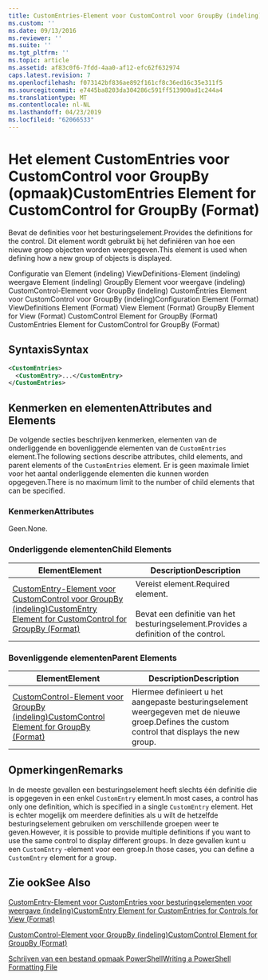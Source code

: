 ```yaml
---
title: CustomEntries-Element voor CustomControl voor GroupBy (indeling) | Microsoft Docs
ms.custom: ''
ms.date: 09/13/2016
ms.reviewer: ''
ms.suite: ''
ms.tgt_pltfrm: ''
ms.topic: article
ms.assetid: af83c0f6-7fdd-4aa0-af12-efc62f632974
caps.latest.revision: 7
ms.openlocfilehash: f073142bf836ae892f161cf8c36ed16c35e311f5
ms.sourcegitcommit: e7445ba8203da304286c591ff513900ad1c244a4
ms.translationtype: MT
ms.contentlocale: nl-NL
ms.lasthandoff: 04/23/2019
ms.locfileid: "62066533"
---
```

# <a name="customentries-element-for-customcontrol-for-groupby-format"></a><span data-ttu-id="eb649-102">Het element CustomEntries voor CustomControl voor GroupBy (opmaak)</span><span class="sxs-lookup"><span data-stu-id="eb649-102">CustomEntries Element for CustomControl for GroupBy (Format)</span></span>

<span data-ttu-id="eb649-103">Bevat de definities voor het besturingselement.</span><span class="sxs-lookup"><span data-stu-id="eb649-103">Provides the definitions for the control.</span></span> <span data-ttu-id="eb649-104">Dit element wordt gebruikt bij het definiëren van hoe een nieuwe groep objecten worden weergegeven.</span><span class="sxs-lookup"><span data-stu-id="eb649-104">This element is used when defining how a new group of objects is displayed.</span></span>

<span data-ttu-id="eb649-105">Configuratie van Element (indeling) ViewDefinitions-Element (indeling) weergave Element (indeling) GroupBy Element voor weergave (indeling) CustomControl-Element voor GroupBy (indeling) CustomEntries Element voor CustomControl voor GroupBy (indeling)</span><span class="sxs-lookup"><span data-stu-id="eb649-105">Configuration Element (Format) ViewDefinitions Element (Format) View Element (Format) GroupBy Element for View (Format) CustomControl Element for GroupBy (Format) CustomEntries Element for CustomControl for GroupBy (Format)</span></span>

## <a name="syntax"></a><span data-ttu-id="eb649-106">Syntaxis</span><span class="sxs-lookup"><span data-stu-id="eb649-106">Syntax</span></span>

```xml
<CustomEntries>
  <CustomEntry>...</CustomEntry>
</CustomEntries>
```

## <a name="attributes-and-elements"></a><span data-ttu-id="eb649-107">Kenmerken en elementen</span><span class="sxs-lookup"><span data-stu-id="eb649-107">Attributes and Elements</span></span>

<span data-ttu-id="eb649-108">De volgende secties beschrijven kenmerken, elementen van de onderliggende en bovenliggende elementen van de `CustomEntries` element.</span><span class="sxs-lookup"><span data-stu-id="eb649-108">The following sections describe attributes, child elements, and parent elements of the `CustomEntries` element.</span></span> <span data-ttu-id="eb649-109">Er is geen maximale limiet voor het aantal onderliggende elementen die kunnen worden opgegeven.</span><span class="sxs-lookup"><span data-stu-id="eb649-109">There is no maximum limit to the number of child elements that can be specified.</span></span>

### <a name="attributes"></a><span data-ttu-id="eb649-110">Kenmerken</span><span class="sxs-lookup"><span data-stu-id="eb649-110">Attributes</span></span>

<span data-ttu-id="eb649-111">Geen.</span><span class="sxs-lookup"><span data-stu-id="eb649-111">None.</span></span>

### <a name="child-elements"></a><span data-ttu-id="eb649-112">Onderliggende elementen</span><span class="sxs-lookup"><span data-stu-id="eb649-112">Child Elements</span></span>

|<span data-ttu-id="eb649-113">Element</span><span class="sxs-lookup"><span data-stu-id="eb649-113">Element</span></span>|<span data-ttu-id="eb649-114">Description</span><span class="sxs-lookup"><span data-stu-id="eb649-114">Description</span></span>|
|-------------|-----------------|
|[<span data-ttu-id="eb649-115">CustomEntry-Element voor CustomControl voor GroupBy (indeling)</span><span class="sxs-lookup"><span data-stu-id="eb649-115">CustomEntry Element for CustomControl for GroupBy (Format)</span></span>](./customentry-element-for-customcontrol-for-groupby-format.md)|<span data-ttu-id="eb649-116">Vereist element.</span><span class="sxs-lookup"><span data-stu-id="eb649-116">Required element.</span></span><br /><br /> <span data-ttu-id="eb649-117">Bevat een definitie van het besturingselement.</span><span class="sxs-lookup"><span data-stu-id="eb649-117">Provides a definition of the control.</span></span>|

### <a name="parent-elements"></a><span data-ttu-id="eb649-118">Bovenliggende elementen</span><span class="sxs-lookup"><span data-stu-id="eb649-118">Parent Elements</span></span>

|<span data-ttu-id="eb649-119">Element</span><span class="sxs-lookup"><span data-stu-id="eb649-119">Element</span></span>|<span data-ttu-id="eb649-120">Description</span><span class="sxs-lookup"><span data-stu-id="eb649-120">Description</span></span>|
|-------------|-----------------|
|[<span data-ttu-id="eb649-121">CustomControl-Element voor GroupBy (indeling)</span><span class="sxs-lookup"><span data-stu-id="eb649-121">CustomControl Element for GroupBy (Format)</span></span>](./customcontrol-element-for-groupby-format.md)|<span data-ttu-id="eb649-122">Hiermee definieert u het aangepaste besturingselement weergegeven met de nieuwe groep.</span><span class="sxs-lookup"><span data-stu-id="eb649-122">Defines the custom control that displays the new group.</span></span>|

## <a name="remarks"></a><span data-ttu-id="eb649-123">Opmerkingen</span><span class="sxs-lookup"><span data-stu-id="eb649-123">Remarks</span></span>

<span data-ttu-id="eb649-124">In de meeste gevallen een besturingselement heeft slechts één definitie die is opgegeven in een enkel `CustomEntry` element.</span><span class="sxs-lookup"><span data-stu-id="eb649-124">In most cases, a control has only one definition, which is specified in a single `CustomEntry` element.</span></span> <span data-ttu-id="eb649-125">Het is echter mogelijk om meerdere definities als u wilt de hetzelfde besturingselement gebruiken om verschillende groepen weer te geven.</span><span class="sxs-lookup"><span data-stu-id="eb649-125">However, it is possible to provide multiple definitions if you want to use the same control to display different groups.</span></span> <span data-ttu-id="eb649-126">In deze gevallen kunt u een `CustomEntry` -element voor een groep.</span><span class="sxs-lookup"><span data-stu-id="eb649-126">In those cases, you can define a `CustomEntry` element for a group.</span></span>

## <a name="see-also"></a><span data-ttu-id="eb649-127">Zie ook</span><span class="sxs-lookup"><span data-stu-id="eb649-127">See Also</span></span>

[<span data-ttu-id="eb649-128">CustomEntry-Element voor CustomEntries voor besturingselementen voor weergave (indeling)</span><span class="sxs-lookup"><span data-stu-id="eb649-128">CustomEntry Element for CustomEntries for Controls for View (Format)</span></span>](./customentry-element-for-customentries-for-controls-for-view-format.md)

[<span data-ttu-id="eb649-129">CustomControl-Element voor GroupBy (indeling)</span><span class="sxs-lookup"><span data-stu-id="eb649-129">CustomControl Element for GroupBy (Format)</span></span>](./customcontrol-element-for-groupby-format.md)

[<span data-ttu-id="eb649-130">Schrijven van een bestand opmaak PowerShell</span><span class="sxs-lookup"><span data-stu-id="eb649-130">Writing a PowerShell Formatting File</span></span>](./writing-a-powershell-formatting-file.md)
